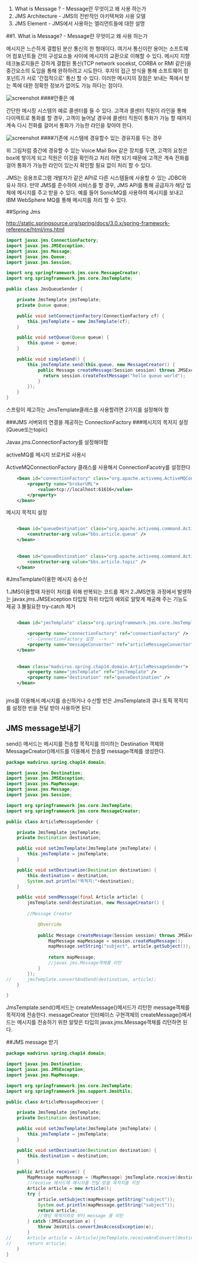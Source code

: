 1. What is Message ? - Message란 무엇이고 왜 사용 하는가
2. JMS Architecture - JMS의 전반적인 아키텍쳐와 사용 모델
3. JMS Element - JMS에서 사용하는 엘리먼트들에 대한 설명


##1. What is Message? - Message란 무엇이고 왜 사용 하는가

메시지은 느슨하게 결합된 분산 통신의 한 형태이다. 
여기서 통신이란 용어는 소프트웨어 컴포넌트들 간의 구성요소들 사이에 메시지의 교환으로 이해할 수 있다. 
메시지 지향 테크놀로지들은 강하게 결합된 통신(TCP network socekst, CORBA or RMI 같은)을 중간요소의 
도입을 통해 완하하려고 시도한다.  후자의 접근 방식을 통해 소프트웨어 컴포넌트가 서로 '간접적으로' 통신 할 수 있다. 
이러한 메시지의 장점은 보내는 쪽에서 받는 쪽에 대한 정확한 정보가 없어도 가능 하다는 점이다.



![screenshot](http://cfile25.uf.tistory.com/image/171199524E0AB5AA2DC047)
####안좋은 예

간단한 메시징 시스템의 예로 콜센터를 들 수 있다.
고객과 콜센터 직원이 라인을 통해 다이렉트로 통화를 할 경우, 
고객이 늘어날 경우에 콜센터 직원이 통화가 가능 할 때까지 
계속 다시 전화를 걸어서 통화가 가능한 라인을 찾아야 한다.

![screenshot](http://cfile27.uf.tistory.com/image/17435D544E0AB64C0B118B)
####기존에 시스템에 경유할수 있는 경유지를 두는 경우

위 그림처럼 중간에 경유할 수 있는 Voice Mail Box 같은 장치를 두면, 
고객의 요청은 box에 쌓이게 되고 직원은 이것을 확인하고 처리 하면 되기 
때문에 고객은 계속 전화를 걸어 통화가 가능한 라인이 있는지 확인할 필요 없이 처리 할 수 있다.

JMS는 응용프로그램 개발자가 같은 API로 다른 시스템들에 사용할 수 있는 JDBC와 유사 하다.
만약 JMS를 준수하여 서비스를 할 경우, JMS API를 통해 공급자가 해당 업체에 메시지를 주고 받을 수 있다.
예를 들어 SonicMQ를 사용하여 메시지를 보내고 IBM WebSphere MQ를 통해 메시지를 처리 할 수 있다.

##Spring Jms 

http://static.springsource.org/spring/docs/3.0.x/spring-framework-reference/html/jms.html


```java
import javax.jms.ConnectionFactory;
import javax.jms.JMSException;
import javax.jms.Message;
import javax.jms.Queue;
import javax.jms.Session;

import org.springframework.jms.core.MessageCreator;
import org.springframework.jms.core.JmsTemplate;

public class JmsQueueSender {

    private JmsTemplate jmsTemplate;
    private Queue queue;

    public void setConnectionFactory(ConnectionFactory cf) {
        this.jmsTemplate = new JmsTemplate(cf);
    }

    public void setQueue(Queue queue) {
        this.queue = queue;
    }

    public void simpleSend() {
        this.jmsTemplate.send(this.queue, new MessageCreator() {
            public Message createMessage(Session session) throws JMSException {
              return session.createTextMessage("hello queue world");
            }
        });
    }
}

```
스프링이 제고하는 JmsTemplate클래스를 사용할려면 2가지를 설정해야 함 

###JMS 서버와의 연결을 제공하는 ConnectionFactory
###메시지의 목저지 설정 (Queue또는topic)

Javax.jms.ConnectionFactory를 설정해야함 

activeMQ를 메시지 브로커로 사용시 

ActiveMQConnectionFactory 클래스를 사용해서 ConnectionFacotry를 설정한다 


```xml
    <bean id="connectionFactory" class="org.apache.activemq.ActiveMQConnectionFactory">
		<property name="brokerURL">
			<value>tcp://localhost:61616</value>
		</property>
	</bean>

```

메시지 목적지 설정 

```xml

    <bean id="queueDestination" class="org.apache.activemq.command.ActiveMQQueue">
		<constructor-arg value="bbs.article.queue" />
	</bean>
    
    
    <bean id="queueDestination" class="org.apache.activemq.command.ActiveMQTopic">
		<constructor-arg value="bbs.article.topic" />
	</bean>
```

#JmsTemplate이용한 메시지 송수신 

1.JMS이용할때 자원이 처리를 위해 반복되는 코드를 제거 
2.JMS연동 과정에서 발생하는 javax.jms.JMSException 타입및 하위 타입의 예외로 알맞게 제공해 주는 기능도 제공 
3.불필요한 try-catch 제거 

```xml

    <bean id="jmsTemplate" class="org.springframework.jms.core.JmsTemplate">

        <property name="connectionFactory" ref="connectionFactory" />
        <!--ConnectionFactory 설정  -->
        <property name="messageConverter" ref="articleMessageConverter" />
	</bean>
    
    
    <bean class="madvirus.spring.chap14.domain.ArticleMessageSender">
		<property name="jmsTemplate" ref="jmsTemplate" />
		<property name="destination" ref="queueDestination" />
	</bean>
    
```
jms를 이용해서 메시지를 송신하거나 수신할 빈은 JmsTemplate과 큐나 토픽 목적지를 설정한 빈을 전달 받아 사용하면 된다 


## JMS message보내기 

send() 메서드는 메시지를 전송할 목적지를 의미하는 Destination 객체와 
MessageCreator()메서드를 이용해서 전송할 message객체를 생성한다. 


```java 
package madvirus.spring.chap14.domain;

import javax.jms.Destination;
import javax.jms.JMSException;
import javax.jms.MapMessage;
import javax.jms.Message;
import javax.jms.Session;

import org.springframework.jms.core.JmsTemplate;
import org.springframework.jms.core.MessageCreator;

public class ArticleMessageSender {

    private JmsTemplate jmsTemplate;
	private Destination destination;

	public void setJmsTemplate(JmsTemplate jmsTemplate) {
		this.jmsTemplate = jmsTemplate;
	}

	public void setDestination(Destination destination) {
		this.destination = destination;
		System.out.println("목적지:"+destination);
	}

	public void sendMessage(final Article article) {
		jmsTemplate.send(destination, new MessageCreator() {
        
        //Message Creator 

			@Override
            
			public Message createMessage(Session session) throws JMSException {
				MapMessage mapMessage = session.createMapMessage();
				mapMessage.setString("subject", article.getSubject());
                
				return mapMessage;
                //javax.jms.Message객체를 리턴
			}
		});
//		jmsTemplate.convertAndSend(destination, article);
	}

}

```

JmsTemplate.send()메서드는 createMessage()메서드가 리턴한 message객체를 목적지에 전송한다. 
messageCreator 인터페이스 구현객체의 createMessage()메서드는 메시지를 전송하기 
위한 알맞은 타입의 javax.jms.Message객체를 리턴하면 된다. 


##JMS message 받기 

```java
package madvirus.spring.chap14.domain;

import javax.jms.Destination;
import javax.jms.JMSException;
import javax.jms.MapMessage;

import org.springframework.jms.core.JmsTemplate;
import org.springframework.jms.support.JmsUtils;

public class ArticleMessageReceiver {

    private JmsTemplate jmsTemplate;
	private Destination destination;

	public void setJmsTemplate(JmsTemplate jmsTemplate) {
		this.jmsTemplate = jmsTemplate;
	}

	public void setDestination(Destination destination) {
		this.destination = destination;
	}

	public Article receive() {
		MapMessage mapMessage = (MapMessage) jmsTemplate.receive(destination);
        //receive 메서드에 메시지를 전달 받을 목적지를 지정 
		Article article = new Article();
		try {
			article.setSubject(mapMessage.getString("subject"));
			System.out.println(mapMessage.getString("subject"));
			return article;
            //해당 목적지의로 부터 message 를 리턴 
		} catch (JMSException e) {
			throw JmsUtils.convertJmsAccessException(e);
		}
//		Article article = (Article)jmsTemplate.receiveAndConvert(destination);
//		return article;
	}
}

```


